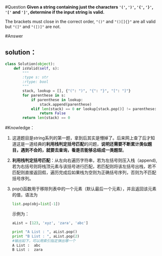 #Question
**Given a string containing just the characters `'('`, `')'`, `'{'`, `'}'`, `'['` and `']'`, determine if the input string is valid.**

The brackets must close in the correct order, `"()"` and `"()[]{}"` are all valid but `"(]"` and `"([)]"` are not.

#Answer
## solution：

```python
class Solution(object):
    def isValid(self, s):
        """
        :type s: str
        :rtype: bool
        """
        stack, lookup = [], {"(": ")", "{": "}", "[": "]"}
        for parenthese in s:
            if parenthese in lookup:
                stack.append(parenthese)
            elif len(stack) == 0 or lookup[stack.pop()] != parenthese:
                return False
        return len(stack) == 0        
```

#Knowledge：
1. 这道题目是string系列的第一题，拿到后其实是懵掉了。后来网上查了后才知道这是一道经典的**利用栈判定括号匹配**的问题，**说明还需要不断累计类似题目，遇到不会的，就要去查询，看是否能够总结成一类题型**。

2. **利用栈判定括号匹配**：从左向右遍历字符串，若为左括号则压入栈（append),若为右括号则将栈顶元素与该括号进行匹配，若匹配则将该左括号出栈，若不匹配则直接返回假，遍历完成后如果栈为空则为正确括号序列，否则为不匹配括号序列。

3. pop()函数用于移除列表中的一个元素（默认最后一个元素），并且返回该元素的值，语法为
    ```python
    list.pop(obj=list[-1])
    ```
    示例为：
    ```python
    aList = [123, 'xyz', 'zara', 'abc']
    print "A List : ", aList.pop()
    print "B List : ", aList.pop(2)
    #输出如下，可以用索引指定弹出哪一个
    A List :  abc
    B List :  zara
    ```